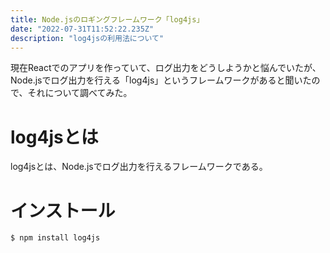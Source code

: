 ```yaml
---
title: Node.jsのロギングフレームワーク「log4js」
date: "2022-07-31T11:52:22.235Z"
description: "log4jsの利用法について"
---
```


現在Reactでのアプリを作っていて、ログ出力をどうしようかと悩んでいたが、
Node.jsでログ出力を行える「log4js」というフレームワークがあると聞いたので、それについて調べてみた。

# log4jsとは

log4jsとは、Node.jsでログ出力を行えるフレームワークである。



# インストール

```
$ npm install log4js
```

